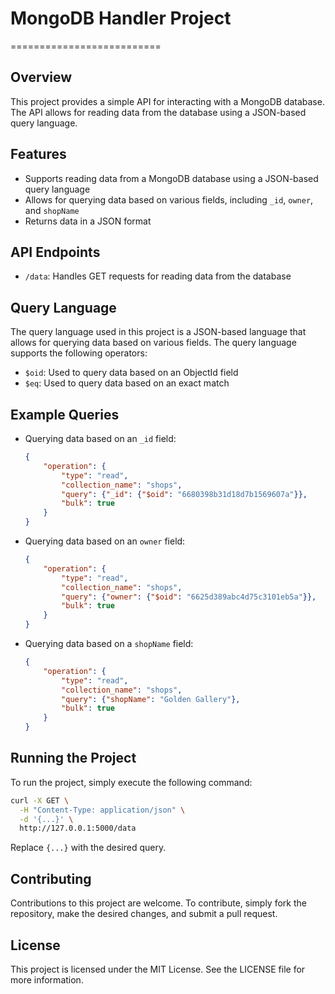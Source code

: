 # MongoDB Handler Project
==========================

## Overview

This project provides a simple API for interacting with a MongoDB database. The API allows for reading data from the database using a JSON-based query language.

## Features

- Supports reading data from a MongoDB database using a JSON-based query language
- Allows for querying data based on various fields, including `_id`, `owner`, and `shopName`
- Returns data in a JSON format

## API Endpoints

- `/data`: Handles GET requests for reading data from the database

## Query Language

The query language used in this project is a JSON-based language that allows for querying data based on various fields. The query language supports the following operators:

- `$oid`: Used to query data based on an ObjectId field
- `$eq`: Used to query data based on an exact match

## Example Queries

- Querying data based on an `_id` field:

    ```json
    {
        "operation": {
            "type": "read",
            "collection_name": "shops",
            "query": {"_id": {"$oid": "6680398b31d18d7b1569607a"}},
            "bulk": true
        }
    }
    ```

- Querying data based on an `owner` field:

    ```json
    {
        "operation": {
            "type": "read",
            "collection_name": "shops",
            "query": {"owner": {"$oid": "6625d389abc4d75c3101eb5a"}},
            "bulk": true
        }
    }
    ```

- Querying data based on a `shopName` field:

    ```json
    {
        "operation": {
            "type": "read",
            "collection_name": "shops",
            "query": {"shopName": "Golden Gallery"},
            "bulk": true
        }
    }
    ```

## Running the Project

To run the project, simply execute the following command:

```bash
curl -X GET \
  -H "Content-Type: application/json" \
  -d '{...}' \
  http://127.0.0.1:5000/data
```

Replace `{...}` with the desired query.

## Contributing

Contributions to this project are welcome. To contribute, simply fork the repository, make the desired changes, and submit a pull request.

## License

This project is licensed under the MIT License. See the LICENSE file for more information.
